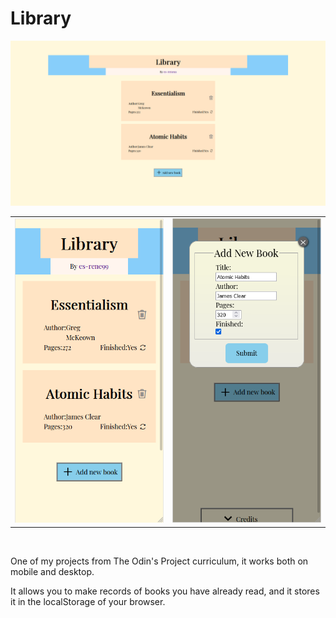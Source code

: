 # Library

<img src="./screenshots/desktop-view.png"/>

<br>
<div align="center">
<table align="center" border="0" >
  <tr>
    <td>
      <img width="360"
      src="./screenshots/mobile-view.png"/>
    </td>
    <td>
      <img width="360"
      src="./screenshots/creating-book.png"/>
    </td>
    </table>
  </div>
<br>

One of my projects from The Odin's Project curriculum, it works both on mobile and desktop.

It allows you to make records of books you have already read, and it stores it in the localStorage of your browser.
